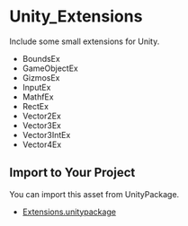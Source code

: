 # Unity_Extensions

Include some small extensions for Unity.

- BoundsEx
- GameObjectEx
- GizmosEx
- InputEx
- MathfEx
- RectEx
- Vector2Ex
- Vector3Ex
- Vector3IntEx
- Vector4Ex

## Import to Your Project

You can import this asset from UnityPackage.

- [Extensions.unitypackage](https://github.com/XJINE/Unity_Extensions/blob/master/Extensions.unitypackage)